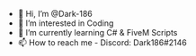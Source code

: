 - 👋 Hi, I’m @Dark-186
- 👀 I’m interested in Coding
- 🌱 I’m currently learning C# & FiveM Scripts
- 📫 How to reach me - Discord: Dark186#2146

<!---
Dark-186/Dark-186 is a ✨ special ✨ repository because its `README.md` (this file) appears on your GitHub profile.
You can click the Preview link to take a look at your changes.
--->
